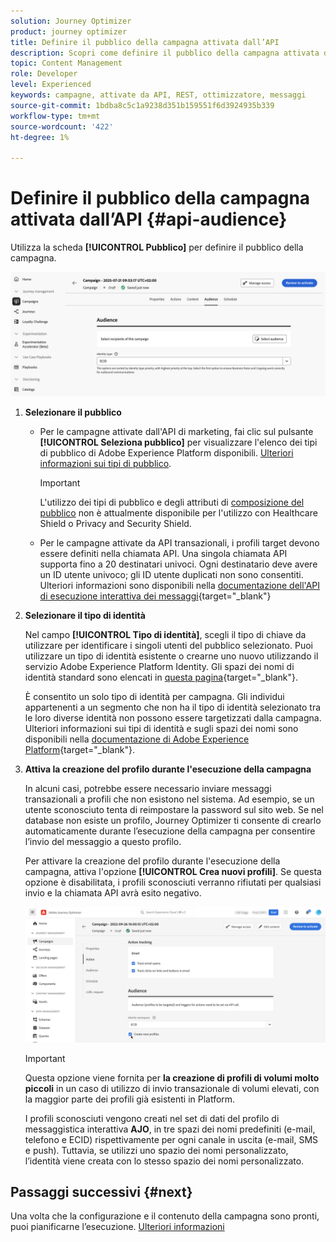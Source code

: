 ```yaml
---
solution: Journey Optimizer
product: journey optimizer
title: Definire il pubblico della campagna attivata dall’API
description: Scopri come definire il pubblico della campagna attivata da API.
topic: Content Management
role: Developer
level: Experienced
keywords: campagne, attivate da API, REST, ottimizzatore, messaggi
source-git-commit: 1bdba8c5c1a9238d351b159551f6d3924935b339
workflow-type: tm+mt
source-wordcount: '422'
ht-degree: 1%

---
```



# Definire il pubblico della campagna attivata dall’API {#api-audience}

Utilizza la scheda **[!UICONTROL Pubblico]** per definire il pubblico della campagna.

![](assets/campaign-audience.png)

1. **Selezionare il pubblico**

   * Per le campagne attivate dall&#39;API di marketing, fai clic sul pulsante **[!UICONTROL Seleziona pubblico]** per visualizzare l&#39;elenco dei tipi di pubblico di Adobe Experience Platform disponibili. [Ulteriori informazioni sui tipi di pubblico](../audience/about-audiences.md).

     >[!IMPORTANT]
     >
     >L&#39;utilizzo dei tipi di pubblico e degli attributi di [composizione del pubblico](../audience/get-started-audience-orchestration.md) non è attualmente disponibile per l&#39;utilizzo con Healthcare Shield o Privacy and Security Shield.

   * Per le campagne attivate da API transazionali, i profili target devono essere definiti nella chiamata API. Una singola chiamata API supporta fino a 20 destinatari univoci. Ogni destinatario deve avere un ID utente univoco; gli ID utente duplicati non sono consentiti. Ulteriori informazioni sono disponibili nella [documentazione dell&#39;API di esecuzione interattiva dei messaggi](https://developer.adobe.com/journey-optimizer-apis/references/messaging/#tag/execution/operation/postIMUnitaryMessageExecution){target="_blank"}

1. **Selezionare il tipo di identità**

   Nel campo **[!UICONTROL Tipo di identità]**, scegli il tipo di chiave da utilizzare per identificare i singoli utenti del pubblico selezionato. Puoi utilizzare un tipo di identità esistente o crearne uno nuovo utilizzando il servizio Adobe Experience Platform Identity. Gli spazi dei nomi di identità standard sono elencati in [questa pagina](https://experienceleague.adobe.com/it/docs/experience-platform/identity/features/namespaces#standard){target="_blank"}.

   È consentito un solo tipo di identità per campagna. Gli individui appartenenti a un segmento che non ha il tipo di identità selezionato tra le loro diverse identità non possono essere targetizzati dalla campagna. Ulteriori informazioni sui tipi di identità e sugli spazi dei nomi sono disponibili nella [documentazione di Adobe Experience Platform](https://experienceleague.adobe.com/docs/experience-platform/identity/home.html?lang=it){target="_blank"}.

1. **Attiva la creazione del profilo durante l&#39;esecuzione della campagna**

   In alcuni casi, potrebbe essere necessario inviare messaggi transazionali a profili che non esistono nel sistema. Ad esempio, se un utente sconosciuto tenta di reimpostare la password sul sito web. Se nel database non esiste un profilo, Journey Optimizer ti consente di crearlo automaticamente durante l’esecuzione della campagna per consentire l’invio del messaggio a questo profilo.

   Per attivare la creazione del profilo durante l&#39;esecuzione della campagna, attiva l&#39;opzione **[!UICONTROL Crea nuovi profili]**. Se questa opzione è disabilitata, i profili sconosciuti verranno rifiutati per qualsiasi invio e la chiamata API avrà esito negativo.

   ![](assets/api-triggered-create-profile.png)

   >[!IMPORTANT]
   >
   >Questa opzione viene fornita per **la creazione di profili di volumi molto piccoli** in un caso di utilizzo di invio transazionale di volumi elevati, con la maggior parte dei profili già esistenti in Platform.
   >
   >I profili sconosciuti vengono creati nel set di dati del profilo di messaggistica interattiva **AJO**, in tre spazi dei nomi predefiniti (e-mail, telefono e ECID) rispettivamente per ogni canale in uscita (e-mail, SMS e push). Tuttavia, se utilizzi uno spazio dei nomi personalizzato, l’identità viene creata con lo stesso spazio dei nomi personalizzato.

## Passaggi successivi {#next}

Una volta che la configurazione e il contenuto della campagna sono pronti, puoi pianificarne l’esecuzione. [Ulteriori informazioni](api-triggered-campaign-schedule.md)
